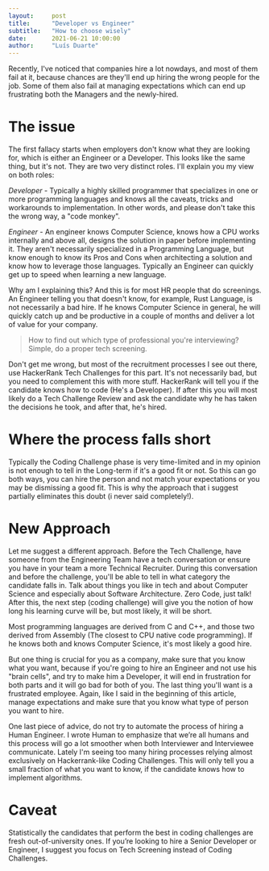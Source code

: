 ```yaml
---
layout:     post
title:      "Developer vs Engineer"
subtitle:   "How to choose wisely"
date:       2021-06-21 10:00:00
author:     "Luís Duarte"
---
```


Recently, I've noticed that companies hire a lot nowdays, and most of them fail at it, because chances are they'll end up hiring the wrong people for the job. Some of them also fail at managing expectations which can end up frustrating both the Managers and the newly-hired.

# The issue

The first fallacy starts when employers don't know what they are looking for, which is either an Engineer or a Developer. This looks like the same thing, but it's not. They are two very distinct roles. I'll explain you my view on both roles:

*Developer* - Typically a highly skilled programmer that specializes in one or more programming languages and knows all the caveats, tricks and workarounds to implementation. In other words, and please don't take this the wrong way, a "code monkey". 

*Engineer* - An engineer knows Computer Science, knows how a CPU works internally and above all, designs the solution in paper before implementing it. They aren't necessarily specialized in a Programming Language, but know enough to know its Pros and Cons when architecting a solution and know how to leverage those languages. Typically an Engineer can quickly get up to speed when learning a new language. 

Why am I explaining this? And this is for most HR people that do screenings. An Engineer telling you that doesn't know, for example, Rust Language, is not necessarily a bad hire. If he knows Computer Science in general, he will quickly catch up and be productive in a couple of months and deliver a lot of value for your company. 

> How to find out which type of professional you're interviewing?
> Simple, do a proper tech screening. 

Don't get me wrong, but most of the recruitment processes I see out there, use HackerRank Tech Challenges for this part. It's not necessarily bad, but you need to complement this with more stuff. HackerRank will tell you if the candidate knows how to code (He's a Developer). If after this you will most likely do a Tech Challenge Review and ask the candidate why he has taken the decisions he took, and after that, he's hired.

# Where the process falls short

Typically the Coding Challenge phase is very time-limited and in my opinion is not enough to tell in the Long-term if it's a good fit or not. So this can go both ways, you can hire the person and not match your expectations or you may be dismissing a good fit. This is why the approach that i suggest partially eliminates this doubt (i never said completely!).


# New Approach

Let me suggest a different approach. Before the Tech Challenge, have someone from the Engineering Team have a tech conversation or ensure you have in your team a more Technical Recruiter. During this conversation and before the challenge, you'll be able to tell in what category the candidate falls in. Talk about things you like in tech and about Computer Science and especially about Software Architecture. Zero Code, just talk! After this, the next step (coding challenge) will give you the notion of how long his learning curve will be, but most likely, it will be short. 

Most programming languages are derived from C and C++, and those two derived from Assembly (The closest to CPU native code programming). If he knows both and knows Computer Science, it's most likely a good hire.

But one thing is crucial for you as a company, make sure that you know what you want, because if you're going to hire an Engineer and not use his "brain cells", and try to make him a Developer, it will end in frustration for both parts and it will go bad for both of you. The last thing you'll want is a frustrated employee. Again, like I said in the beginning of this article, manage expectations and make sure that you know what type of person you want to hire. 

One last piece of advice, do not try to automate the process of hiring a Human Engineer. I wrote Human to emphasize that we’re all humans and this process will go a lot smoother when both Interviewer and Interviewee communicate. Lately I'm seeing too many hiring processes relying almost exclusively on Hackerrank-like Coding Challenges. This will only tell you a small fraction of what you want to know, if the candidate knows how to implement algorithms.

# Caveat
Statistically the candidates that perform the best in coding challenges are fresh out-of-university ones. If you’re looking to hire a Senior Developer or Engineer, I suggest you focus on Tech Screening instead of Coding Challenges.
